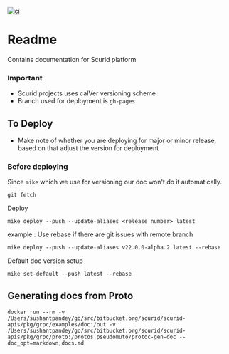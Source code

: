[![ci](https://github.com/scurid-inc/docs/actions/workflows/ci.yml/badge.svg?branch=main)](https://github.com/scurid-inc/docs/actions/workflows/ci.yml)

# Readme

Contains documentation for Scurid platform

### Important
* Scurid projects uses calVer versioning scheme
* Branch used for deployment is `gh-pages`

## To Deploy
* Make note of whether you are deploying for major or minor release, based on that adjust the version for deployment


### Before deploying

Since `mike` which we use for versioning our doc won't do it automatically. 
```shell
git fetch
```

Deploy

```shell
mike deploy --push --update-aliases <release number> latest
```

example :
Use rebase if there are git issues with remote branch
```shell
mike deploy --push --update-aliases v22.0.0-alpha.2 latest --rebase
```

Default doc version setup
```shell
mike set-default --push latest --rebase
```

## Generating docs from Proto

```shell
docker run --rm -v /Users/sushantpandey/go/src/bitbucket.org/scurid/scurid-apis/pkg/grpc/examples/doc:/out -v /Users/sushantpandey/go/src/bitbucket.org/scurid/scurid-apis/pkg/grpc/proto:/protos pseudomuto/protoc-gen-doc --doc_opt=markdown,docs.md
```
